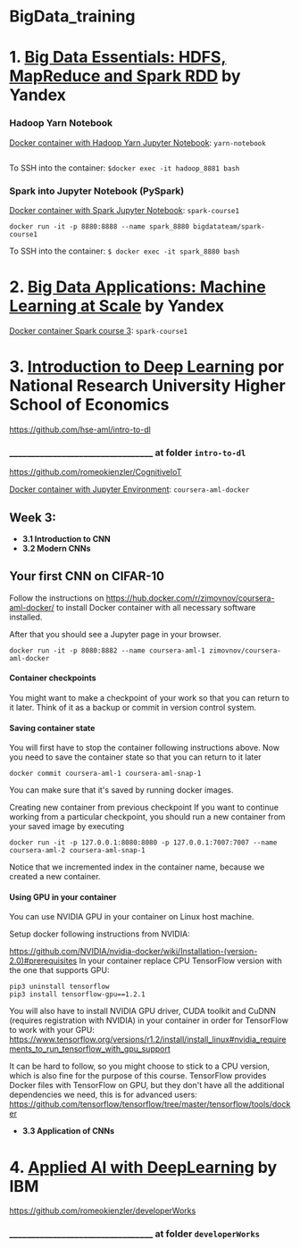 # BigData_training

# 1. [Big Data Essentials: HDFS, MapReduce and Spark RDD](https://www.coursera.org/learn/big-data-essentials) by Yandex

### Hadoop Yarn Notebook
[Docker container with Hadoop Yarn Jupyter Notebook](https://hub.docker.com/r/bigdatateam/yarn-notebook/): ``yarn-notebook``
```docker run -it -p 8881:8888 --name hadoop_8881 bigdatateam/yarn-notebook
```
To SSH into the container: `$docker exec -it hadoop_8881 bash`

### Spark into Jupyter Notebook (PySpark)
[Docker container with Spark Jupyter Notebook](https://hub.docker.com/r/bigdatateam/spark-course1/): ``spark-course1``
```
docker run -it -p 8880:8888 --name spark_8880 bigdatateam/spark-course1
```
To SSH into the container: `$ docker exec -it spark_8880 bash`



# 2. [Big Data Applications: Machine Learning at Scale](https://www.coursera.org/learn/machine-learning-applications-big-data) by Yandex
[Docker container Spark course 3](https://hub.docker.com/r/bigdatateam/spark-course3/): ``spark-course1``


# 3. [Introduction to Deep Learning](https://www.coursera.org/learn/intro-to-deep-learning) por National Research University Higher School of Economics
https://github.com/hse-aml/intro-to-dl
### _________________________________ at folder ``intro-to-dl``
https://github.com/romeokienzler/CognitiveIoT

[Docker container with Jupyter Environment](https://hub.docker.com/r/zimovnov/coursera-aml-docker/): ``coursera-aml-docker``

Week 3:
-------
 - **3.1 Introduction to CNN**
 - **3.2 Modern CNNs**

Your first CNN on CIFAR-10
--------------------------
Follow the instructions on https://hub.docker.com/r/zimovnov/coursera-aml-docker/ to install Docker container with all necessary software installed.

After that you should see a Jupyter page in your browser.
```
docker run -it -p 8080:8882 --name coursera-aml-1 zimovnov/coursera-aml-docker
```

#### Container checkpoints
You might want to make a checkpoint of your work so that you can return to it later.
Think of it as a backup or commit in version control system.

#### Saving container state
You will first have to stop the container following instructions above.
Now you need to save the container state so that you can return to it later

``docker commit coursera-aml-1 coursera-aml-snap-1``

You can make sure that it's saved by running docker images.

Creating new container from previous checkpoint
If you want to continue working from a particular checkpoint, you should run a new container from your saved image by executing

``docker run -it -p 127.0.0.1:8080:8080 -p 127.0.0.1:7007:7007 --name coursera-aml-2 coursera-aml-snap-1``

Notice that we incremented index in the container name, because we created a new container.

#### Using GPU in your container
You can use NVIDIA GPU in your container on Linux host machine.

Setup docker following instructions from NVIDIA:

https://github.com/NVIDIA/nvidia-docker/wiki/Installation-(version-2.0)#prerequisites
In your container replace CPU TensorFlow version with the one that supports GPU:
```
pip3 uninstall tensorflow
pip3 install tensorflow-gpu==1.2.1
```
You will also have to install NVIDIA GPU driver, CUDA toolkit and CuDNN (requires registration with NVIDIA) in your container in order for TensorFlow to work with your GPU:
https://www.tensorflow.org/versions/r1.2/install/install_linux#nvidia_requirements_to_run_tensorflow_with_gpu_support

It can be hard to follow, so you might choose to stick to a CPU version, which is also fine for the purpose of this course.
TensorFlow provides Docker files with TensorFlow on GPU, but they don't have all the additional dependencies we need, this is for advanced users:
https://github.com/tensorflow/tensorflow/tree/master/tensorflow/tools/docker
 - **3.3 Application of CNNs**


# 4. [Applied AI with DeepLearning](https://www.coursera.org/learn/ai) by IBM

https://github.com/romeokienzler/developerWorks
### _________________________________ at folder ``developerWorks``
